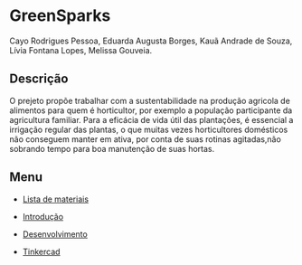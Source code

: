 # GreenSparks
Cayo Rodrigues Pessoa, Eduarda Augusta Borges, Kauã Andrade de Souza, Lívia Fontana Lopes, Melissa Gouveia.

## **Descrição**

 O prejeto propõe trabalhar com a sustentabilidade na produção agricola de alimentos para quem é horticultor, por exemplo a população participante da agricultura familiar. Para a eficácia de vida útil das plantações, é essencial a irrigação regular das plantas, o que muitas vezes horticultores domésticos não conseguem manter em ativa, por conta de suas rotinas agitadas,não sobrando tempo para boa manutenção de suas hortas.
 
 ## **Menu**
 
 + [Lista de materiais](https://github.com/MeiMeiEli/GreenSparks/blob/main/Lista%20de%20Materias.md)
 
 + [Introdução](https://github.com/MeiMeiEli/GreenSparks/blob/main/introdu%C3%A7%C3%A3o.md)
 
 + [Desenvolvimento](https://github.com/MeiMeiEli/GreenSparks/blob/main/Etapas.md)

 + [Tinkercad](https://www.tinkercad.com/things/27L7vxjjKmH?sharecode=_jgilA3GPMQq4cgrc2j6q7TfTtJsRq4bb9dD7-hFHSQ)
